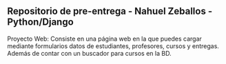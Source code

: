 ## Repositorio de pre-entrega - Nahuel Zeballos - Python/Django

Proyecto Web: Consiste en una página web en la que puedes cargar mediante formularios datos de estudiantes, profesores, cursos y entregas. Además de contar con un buscador para cursos en la BD.
